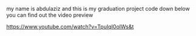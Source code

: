 my name is abdulaziz and this is my graduation project code down below you can find out the video preview

https://www.youtube.com/watch?v=TpuIqI0olWs&t
